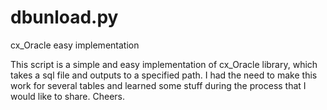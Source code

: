 # dbunload.py
cx_Oracle easy implementation

This script is a simple and easy implementation of cx_Oracle library, which takes a sql file and outputs to a specified path.
I had the need to make this work for several tables and learned some stuff during the process that I would like to share.
Cheers.
